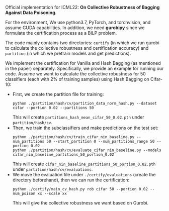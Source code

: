 Official implementation for ICML22: **On Collective Robustness of Bagging Against Data Poisoning**.

For the environment, We use python3.7, PyTorch, and torchvision, and assume CUDA capabilities. In addition, we need **gurobipy** since we formulate the certification process as a BILP problem.

The code mainly contains two directories: `certify` (in which we run gurobi to calculate the collective robustness and certification accuracy) and `partition` (in which we pretrain models and get predictions). 

We implement the certification for Vanilla and Hash Bagging (as mentioned in the paper) separately. Specifically, we provide an example for running our code. Assume we want to calculate the collective robustness for 50 classifiers (each with 2% of training samples) using Hash Bagging on Cifar-10:

- First, we create the partition file for training:
    ```shell
    python ./partition/hash/cv/partition_data_norm_hash.py --dataset cifar --portion 0.02 --partitions 50
    ```
    This will create `partitions_hash_mean_cifar_50_0.02.pth` under `partition/hash/cv`.
- Then, we train the subclassifiers and make predictions on the test set:
    ```shell
    python ./partition/hash/cv/train_cifar_nin_baseline.py --num_partitions 50 --start_partition 0 --num_partitions_range 50 --portion 0.02
    python ./partition/hash/cv/evaluate_cifar_nin_baseline.py --models cifar_nin_baseline_partitions_50_portion_0.02
    ```
    This will create `cifar_nin_baseline_partitions_50_portion_0.02.pth` under `partition/hash/cv/evaluations`.
- We move the evaluation file under `./certify/evaluations` (create the directory beforehand), then we can run the certification:
    ```shell
    python ./certify/main_cv_hash.py rob cifar 50 --portion 0.02 --num_poison xx --scale xx 
    ```
    This will give the collective robustness we want based on Gurobi.